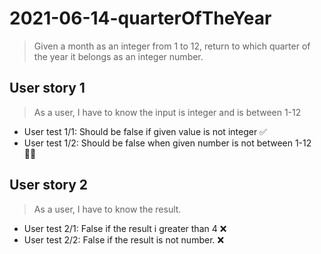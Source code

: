 # 2021-06-14-quarterOfTheYear

> Given a month as an integer from 1 to 12, return to which quarter of the year it belongs as an integer number.

## User story 1

> As a user, I have to know the input is integer and is between 1-12

- User test 1/1: Should be false if given value is not integer ✅
- User test 1/2: Should be false when given number is not between 1-12 🧑‍💼

## User story 2

> As a user, I have to know the result.

- User test 2/1: False if the result i greater than 4 ❌
- User test 2/2: False if the result is not number. ❌
